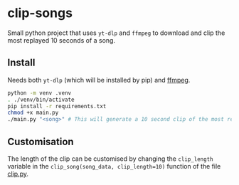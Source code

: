 # clip-songs

Small python project that uses `yt-dlp` and `ffmpeg` to download and clip the most replayed 10 seconds of a song.

## Install
Needs both `yt-dlp` (which will be installed by pip) and [ffmpeg](https://ffmpeg.org/).

```bash
python -m venv .venv
. ./venv/bin/activate
pip install -r requirements.txt
chmod +x main.py
./main.py "<song>" # This will generate a 10 second clip of the most replayed part of the song
```

## Customisation
The length of the clip can be customised by changing the `clip_length` variable in the 
`clip_song(song_data, clip_length=10)` function of the file [clip.py](clip.py).